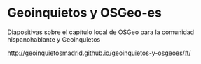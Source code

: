 # Geoinquietos y OSGeo-es

Diapositivas sobre el capítulo local de OSGeo para la comunidad hispanohablante y Geoinquietos  

http://geoinquietosmadrid.github.io/geoinquietos-y-osgeoes/#/
